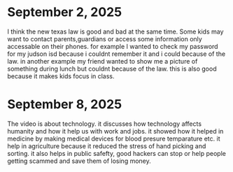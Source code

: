 # September 2, 2025
I think the new texas law is good and bad at the same time.
Some kids may want to contact parents,guardians or access some information only accessable on their phones.
for example I wanted to check my password for my judson isd because i couldnt remember it and i could because of the law.
in another example my friend wanted to show me a picture of something during lunch but couldnt because of the law.
this is also good because it makes kids focus in class.
# September 8, 2025
The video is about technology.
it discusses how technology affects humanity and how it help us with work and jobs.
it showed how it helped in medicine by making medical devices for blood presure temparature etc.
it help in agriculture because it reduced the stress of hand picking and sorting.
it also helps in public safefty, good hackers can stop or help people getting scammed and save them of losing money.
